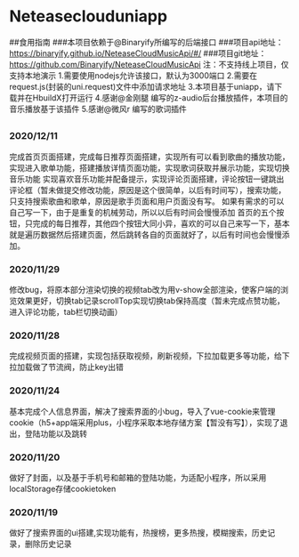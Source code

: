 # Neteaseclouduniapp
##食用指南
###本项目依赖于@Binaryify所编写的后端接口
###项目api地址：https://binaryify.github.io/NeteaseCloudMusicApi/#/
###项目git地址：https://github.com/Binaryify/NeteaseCloudMusicApi
注：不支持线上项目，仅支持本地演示
1.需要使用nodejs允许该接口，默认为3000端口
2.需要在request.js(封装的uni.request)文件中添加请求地址
3.本项目基于uniapp，请下载并在HbuildX打开运行
4.感谢@金刚腿 编写的z-audio后台播放插件，本项目的音乐播放基于该插件
5.感谢@微风r 编写的歌词插件
##
### 2020/12/11
完成首页页面搭建，完成每日推荐页面搭建，实现所有可以看到歌曲的播放功能，实现进入歌单功能，搭建播放详情页面功能，实现歌词获取并展示功能，实现切换音乐功能
实现喜欢音乐功能并配备提示，实现评论页面搭建，评论按钮一键跳出评论框（暂未做提交修改功能，原因是这个很简单，以后有时间写），搜索功能，只支持搜索歌曲和歌单，原因是歌手页面和用户页面没有写。
如果有需求的可以自己写一下，由于是重复的机械劳动，所以以后有时间会慢慢添加
首页的五个按钮，只完成的每日推荐，其他四个按钮大同小异，喜欢的可以自己来写一下，基本就是遍历数据然后搭建页面，然后跳转各自的页面就好了，以后有时间也会慢慢添加。
### 2020/11/29
修改bug，将原本部分渲染切换的视频tab改为用v-show全部渲染，使客户端的浏览效果更好，切换tab记录scrollTop实现切换tab保持高度（暂未完成点赞功能，进入评论功能，tab栏切换动画）
### 2020/11/28
完成视频页面的搭建，实现包括获取视频，刷新视频，下拉加载更多等功能，给下拉加载做了节流阀，防止key出错
### 2020/11/24
基本完成个人信息界面，解决了搜索界面的小bug，导入了vue-cookie来管理cookie（h5+app端采用plus，小程序采取本地存储方案【暂没有写】），实现了退出，登陆功能以及跳转
### 2020/11/20 
做好了封面，以及基于手机号和邮箱的登陆功能，为适配小程序，所以采用localStorage存储cookietoken 
### 2020/11/19
做好了搜索界面的ui搭建,实现功能有，热搜榜，更多热搜，模糊搜索，历史记录，删除历史记录
